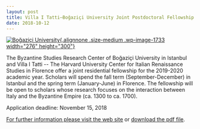 ```yaml
---
layout: post
title: Villa I Tatti–Boğaziçi University Joint Postdoctoral Fellowship (2019-2020)
date: 2018-10-12
---
```


[![Boğaziçi
University](http://www.aabs.org.au//wp-content/uploads/wp-content/uploads/2018/10/Boğaziçi-University-276x300.jpg){.alignnone
.size-medium .wp-image-1733 width="276"
height="300"}](http://www.aabs.org.au//wp-content/uploads/wp-content/uploads/2018/10/Boğaziçi-University.jpg)

The
Byzantine Studies Research Center of Boğaziçi University in Istanbul and
Villa I Tatti -- The Harvard University Center for Italian Renaissance
Studies in Florence offer a joint residential fellowship for the
2019-2020 academic year. Scholars will spend the fall term
(September-December) in Istanbul and the spring term (January-June) in
Florence. The fellowship will be open to scholars whose research focuses
on the interaction between Italy and the Byzantine Empire (ca. 1300 to
ca. 1700).

Application deadline: November 15,
2018

[For further information please visit the web
site](http://byzantinestudies.boun.edu.tr/) or [download the pdf
file](http://www.aabs.org.au/wp-content/uploads/2018/10/ITatti-BU-JointPostdoc_2019-2020.pdf).
